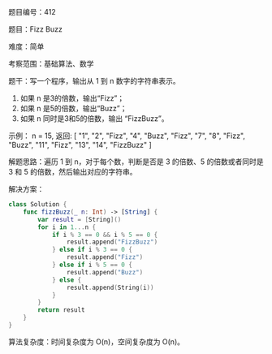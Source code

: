 题目编号：412

题目：Fizz Buzz

难度：简单

考察范围：基础算法、数学

题干：写一个程序，输出从 1 到 n 数字的字符串表示。

1. 如果 n 是3的倍数，输出“Fizz”；
2. 如果 n 是5的倍数，输出“Buzz”；
3. 如果 n 同时是3和5的倍数，输出 “FizzBuzz”。

示例：
n = 15,
返回:
[
    "1",
    "2",
    "Fizz",
    "4",
    "Buzz",
    "Fizz",
    "7",
    "8",
    "Fizz",
    "Buzz",
    "11",
    "Fizz",
    "13",
    "14",
    "FizzBuzz"
]

解题思路：遍历 1 到 n，对于每个数，判断是否是 3 的倍数、5 的倍数或者同时是 3 和 5 的倍数，然后输出对应的字符串。

解决方案：

```swift
class Solution {
    func fizzBuzz(_ n: Int) -> [String] {
        var result = [String]()
        for i in 1...n {
            if i % 3 == 0 && i % 5 == 0 {
                result.append("FizzBuzz")
            } else if i % 3 == 0 {
                result.append("Fizz")
            } else if i % 5 == 0 {
                result.append("Buzz")
            } else {
                result.append(String(i))
            }
        }
        return result
    }
}
```

算法复杂度：时间复杂度为 O(n)，空间复杂度为 O(n)。